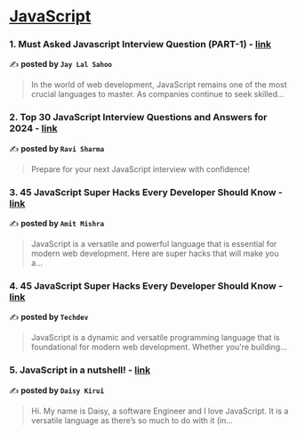 
<h1><a href=https://medium.com/tag/javascript-development/recommended target="_blank" rel="noopener noreferrer">JavaScript</a></h1>
<h3>1. Must Asked Javascript Interview Question (PART-1) - <a href="https://medium.com/@jaylalsahoo/must-asked-javascript-interview-question-part-1-e887a0abcb33" target="_blank" rel="noopener noreferrer">link</a></h3>

✍️ **posted by `Jay Lal Sahoo`**

<blockquote>In the world of web development, JavaScript remains one of the most crucial languages to master. As companies continue to seek skilled…</blockquote>

<h3>2. Top 30 JavaScript Interview Questions and Answers for 2024 - <a href="https://medium.com/@javascriptcentric/top-30-javascript-interview-questions-and-answers-for-2024-7f1e2d1d0638" target="_blank" rel="noopener noreferrer">link</a></h3>

✍️ **posted by `Ravi Sharma`**

<blockquote>Prepare for your next JavaScript interview with confidence!</blockquote>

<h3>3. 45 JavaScript Super Hacks Every Developer Should Know - <a href="https://medium.com/dev-genius/45-javascript-super-hacks-every-developer-should-know-92aecfb33ee8" target="_blank" rel="noopener noreferrer">link</a></h3>

✍️ **posted by `Amit Mishra`**

<blockquote>JavaScript is a versatile and powerful language that is essential for modern web development. Here are super hacks that will make you a…</blockquote>

<h3>4. 45 JavaScript Super Hacks Every Developer Should Know - <a href="https://medium.com/@Techdev.se/45-javascript-super-hacks-every-developer-should-know-ef2cb1bfbf9d" target="_blank" rel="noopener noreferrer">link</a></h3>

✍️ **posted by `Techdev`**

<blockquote>JavaScript is a dynamic and versatile programming language that is foundational for modern web development. Whether you're building…</blockquote>

<h3>5. JavaScript in a nutshell! - <a href="https://medium.com/@daisykirui/javascript-in-a-nutshell-669dab5b6e78" target="_blank" rel="noopener noreferrer">link</a></h3>

✍️ **posted by `Daisy Kirui`**

<blockquote>Hi. My name is Daisy, a software Engineer and I love JavaScript. It is a versatile language as there’s so much to do with it (in…</blockquote>

